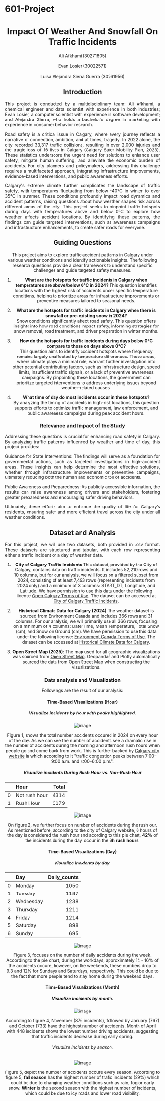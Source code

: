 # 601-Project

# **<center>Impact Of Weather And Snowfall On Traffic Incidents <center>**

<center>Ali Afkhami (30271805)<center> <br/>
  
<center>Evan Losier (30022571)<center> <br/>
  
<center>Luisa Alejandra Sierra Guerra (30261956)<center>

## **Introduction**
<p style='text-align:justify;'> This project is conducted by a multidisciplinary team: Ali Afkhami, a chemical engineer and data scientist with experience in both industries; Evan Losier, a computer scientist with experience in software development; and Alejandra Sierra, who holds a bachelor’s degree in marketing with experience in consumer behavior research. </p>

<p style='text-align:justify;'> Road safety is a critical issue in Calgary, where every journey reflects a narrative of connection, ambition, and at times, tragedy. In 2022 alone, the city recorded 33,317 traffic collisions, resulting in over 2,000 injuries and the tragic loss of 16 lives in Calgary (Calgary Safer Mobility Plan, 2023). These statistics underscore the urgent need for solutions to enhance user safety, mitigate human suffering, and alleviate the economic burden of accidents. For city planners and policymakers, addressing this challenge requires a multifaceted approach, integrating infrastructure improvements, evidence-based interventions, and public awareness efforts. </p>

<p style='text-align:justify;'> Calgary's extreme climate further complicates the landscape of traffic safety, with temperatures fluctuating from below -40°C in winter to over 35°C in summer. These conditions profoundly impact road dynamics and accident patterns, raising questions about how weather shapes risk across different areas of the city. This project seeks to pinpoint traffic hotspots during days with temperatures above and below 0°C to explore how weather affects accident locations. By identifying these patterns, the findings can guide targeted interventions, such as awareness campaigns and infrastructure enhancements, to create safer roads for everyone. </p>

## **Guiding Questions**

This project aims to explore traffic accident patterns in Calgary under various weather conditions and identify actionable insights. The following research questions provide a clear framework to understand specific challenges and guide targeted safety measures.

1. **What are the hotspots for traffic incidents in Calgary when temperatures are above/below 0°C in 2024?**
   This question identifies locations with the highest risk of accidents under specific temperature conditions, helping to prioritize areas for infrastructure improvements or preventive measures tailored to seasonal needs.

2. **What are the hotspots for traffic incidents in Calgary when there is snowfall or pre-existing snow in 2024?**  
   Snow conditions significantly affect road safety. This question offers insights into how road conditions impact safety, informing strategies for snow removal, road treatment, and driver preparation in winter months.

3. **How do the hotspots for traffic incidents during days below 0°C compare to those on days above 0°C?**  
   This question aims to identify accident hotspots where frequency remains largely unaffected by temperature differences. These areas, where climate plays a minimal role, warrant further investigation into other potential contributing factors, such as infrastructure design, speed limits, insufficient traffic signals, or a lack of preventive awareness campaigns. By pinpointing these locations, the government can prioritize targeted interventions to address underlying issues beyond weather-related causes.

4. **What time of day do most incidents occur in these hotspots?**  
   By analyzing the timing of accidents in high-risk locations, this question supports efforts to optimize traffic management, law enforcement, and public awareness campaigns during peak accident hours.

### **Relevance and Impact of the Study**
<p style='text-align:justify;'> Addressing these questions is crucial for enhancing road safety in Calgary. By analyzing traffic patterns influenced by weather and time of day, this project provides:</p>
<p style='text-align:justify;'>Guidance for State Interventions: The findings will serve as a foundation for governmental actions, such as targeted investigations in high-accident areas. These insights can help determine the most effective solutions, whether through infrastructure improvements or preventive campaigns, ultimately reducing both the human and economic toll of accidents.</p>
<p style='text-align:justify;'>Public Awareness and Preparedness: As publicly accessible information, the results can raise awareness among drivers and stakeholders, fostering greater preparedness and encouraging safer driving behaviors.</p>
<p style='text-align:justify;'>Ultimately, these efforts aim to enhance the quality of life for Calgary’s residents, ensuring safer and more efficient travel across the city under all weather conditions.</p>

## **Dataset and Analysis**
<p style='text-align:justify;'>For this project, we will use two datasets, both provided in .csv format. These datasets are structured and tabular, with each row representing either a traffic incident or a day of weather data.</p>

1. **City of Calgary Traffic Incidents**
    This dataset, provided by the City of Calgary, contains data on traffic incidents. It includes 52,210 rows and 10 columns, but for our analysis, we will focus on a filtered subset from 2024, consisting of at least 7,493 rows (representing incidents from 2024 only) and a minimum of 3 columns: START_DT, Longitude, and Latitude. We have permission to use this data under the following license [Open Calgary Terms of Use](https://data.calgary.ca/stories/s/Open-Calgary-Terms-of-Use/u45n-7awa). The dataset can be accessed at [City of Calgary Traffic Incidents](https://data.calgary.ca/Transportation-Transit/Traffic-Incidents/35ra-9556/about_data).

2. **Historical Climate Data for Calgary (2024)**
    The weather dataset is sourced from Environment Canada and includes 366 rows and 31 columns. For our analysis, we will primarily use all 366 rows, focusing on a minimum of 4 columns: Date/Time, Mean Temperature, Total Snow (cm), and Snow on Ground (cm). We have permission to use this data under the following license: [Environment Canada Terms of Use](https://climate.weather.gc.ca/prods_servs/attachment1_e.html). The dataset can be accessed at [Historical Climate Data for Calgary](https://climate.weather.gc.ca/climate_data/daily_data_e.html?StationID=50430).

3. **Open Street Map (2025)**:
    The map used for all geographic visualizations was sourced from [Open Street Map](https://www.openstreetmap.org). Geopandas and Plotly automatically sourced the data from Open Street Map when constructing the visualizations.

### **Data analysis and Visualization**
Followings are the result of our analysis:

#### Time-Based Visualizations (Hour)
##### Visualize incidents by hour with peaks highlighted.

![image](https://github.com/user-attachments/assets/c312e0b2-2fee-49f7-8229-a3b803dce8d0)

Figure 1, shows the total number accidents occured in 2024 on every hour of the day. As we can see the number of accidents see a dramatic rise in the number of accidents during the morning and afternoon rush hours when people go and come back from work. This is further backed by [Calgary city website](https://www.calgary.com/blog/driving-calgary-ab/) in which according to it "traffic congestion peaks between 7:00–9:00 a.m. and 4:00–6:00 p.m.".

##### Visualize incidents During Rush Hour vs. Non-Rush Hour
|    | Hour          |   Total |
|---:|:--------------|--------:|
|  0 | Not rush hour |    4314 |
|  1 | Rush Hour     |    3179 |

![image](https://github.com/user-attachments/assets/1c0f0330-fbca-44f7-ab89-4c020cd572dc)

On figure 2, we further focus on number of accidents during the rush our. As mentioned before, according to the city of Calgary website, 6 hours of the day is considered the rush hour and acording to this pie chart, **42%** of the incidents during the day, occur in the **6h rush hours**.

#### Time-Based Visualizations (Day)
##### Visualize incidents by day.

|    | Day       |   Daily_counts |
|---:|:----------|---------------:|
|  0 | Monday    |           1050 |
|  1 | Tuesday   |           1187 |
|  2 | Wednesday |           1238 |
|  3 | Thursday  |           1211 |
|  4 | Friday    |           1214 |
|  5 | Saturday  |            898 |
|  6 | Sunday    |            695 |

![image](https://github.com/user-attachments/assets/f77bfd31-8dbd-4ff9-afad-b0b153dd9267)

Figure 3, focuses on the number of daily accidents during the week. According to the pie chart, during the workdays, approximately 14 - 16% of the accidents occure, however, on the weekends, these numbers drop to 9.3 and 12% for Sundays and Saturdays, respectively. This could be due to the fact that more people tend to stay home during the weekend days.


#### Time-Based Visualizations (Month)
##### Visualize incidents by month.

![image](https://github.com/user-attachments/assets/5fa6d2d4-ea78-45b9-a902-8560907b53dc)

According to figure 4,  November (876 incidents), followed by January (767) and October (733) have the highest number of accidents. Month of April with 448 incidents shows the lowest number driving accidents, suggesting that traffic incidents decrease during early spring.

###### Visualize incidents by season.

![image](https://github.com/user-attachments/assets/7f70306d-b050-4dbb-aabc-9ab1b90b060d)

Figure 5, depict the number of accidents occure every season. According to figure 5, **fall season** has the highest number of trafic incidents (29%) which could be due to changing weather conditions such as rain, fog or early snow. **Winter** is the second season with the highest number of incidents, which could be due to icy roads and lower road visibility.


















